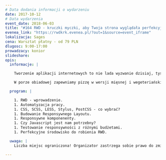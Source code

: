 ```yaml
---
# Data dodania informacji o wydarzeniu
date: 2017-10-12
# Data wydarzenia
event_date: 2018-06-03
title: "#164 RWD - kruczki myczki, aby Twoja strona wyglądała perfekcyjnie na każdym urządzeniu"
evenea_link: "https://rwdkrk.evenea.pl/?out=1&source=event_iframe"
lokalizacja: Sages
cena: Warsztat płatny - od 79 PLN
dlugosc: 9:00-17:00
prowadzacy: konior
slideshare:
opis:
  informacje: |

    Tworzenie aplikacji internetowych to nie lada wyzwanie dzisiaj, tysiące różnych urządzeń, różniących się od siebie wielkością, proporcjami, gęstością pikseli na ekranie oraz wspieraniem nowych standardów. Do tego dochodzą wymagania klientów, aby na każdym urządzeniu strona wyglądała tak samo, aby zapewnić użytkownikom tą samą jakość obsłgi przy korzystaniu z wielu urządzeń. Z pomocą przychodzą zasady Responsive Web Design, ale jak to robić dobrze? Co jest ważne? Co w ogóle jest możliwe? I czy w ogóle warto? Na warsztacie RWD nauczymy się poprawnie implementować rozwiązania, które pozwolą na ten sam 'user feeling' dla każdego naszego klienta. Dowiemy się jak zrobić 'pixel perfect' RWD, poznamy sposoby na testowanie naszego produktu na wielu urządzeniach jednocześnie oraz zautomatyzujemy cały ten proces. Znajomość HTML i CSS na podstawowym poziomie jest wymagana, aby móc w pełni czerpać korzyści z tego warsztatu. 

    W porze obiadowej zapewniamy pizzę w wersji mięsnej i wegeteriańskiej.

  program: |

    1. RWD - wprowadzenie.
    1. Automatyzacja pracy.
    1. CSS, SCSS, LESS, Stylus, PostCSS - co wybrać?
    1. Budowanie Responsywnego Layoutu.
    1. Responsywne komponenenty.
    1. Czy Javascript jest nam potrzebny?
    1. Testowanie responsywności z różnymi budżetami.
    1. Perfekcyjne środowisko do robienia RWD.

  uwaga: |
    Liczba miejsc ograniczona! Organizator zastrzega sobie prawo do zmiany lokalizacji wydarzenia oraz jego odwołania w przypadku niezgłoszenia się minimalnej liczby uczestników.

---
```

